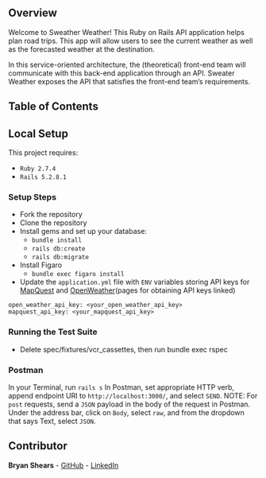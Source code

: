 ## Overview
Welcome to Sweather Weather! This Ruby on Rails API application helps plan road trips. This app will allow users to see the current weather as well as the forecasted weather at the destination.

In this service-oriented architecture, the (theoretical) front-end team will communicate with this back-end application through an API. Sweater Weather exposes the API that satisfies the front-end team’s requirements.

## Table of Contents

## Local Setup 
This project requires:
 * `Ruby 2.7.4`
 * `Rails 5.2.8.1`

### Setup Steps
* Fork the repository
* Clone the repository
* Install gems and set up your database:
   * `bundle install`
   * `rails db:create`
   * `rails db:migrate`
* Install Figaro
   * `bundle exec figaro install`
* Update the `application.yml` file with `ENV` variables storing API keys for [MapQuest](https://developer.mapquest.com/documentation/geocoding-api/) and [OpenWeather](https://openweathermap.org/api/one-call-api)(pages for obtaining API keys linked)

```
open_weather_api_key: <your_open_weather_api_key>
mapquest_api_key: <your_mapquest_api_key>
```
### Running the Test Suite
* Delete spec/fixtures/vcr_cassettes, then run bundle exec rspec

### Postman 
In your Terminal, run `rails s`
In Postman, set appropriate HTTP verb, append endpoint URI to `http://localhost:3000/`, and select `SEND`.
NOTE: For `post` requests, send a `JSON` payload in the body of the request in Postman. Under the address bar, click on `Body`, select `raw`, and from the dropdown that says Text, select `JSON`.

## Contributor
 **Bryan Shears** - [GitHub](https://github.com/b-shears) - [LinkedIn](https://github.com/b-shears)
